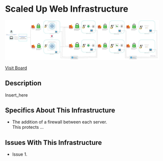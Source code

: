 # Scaled Up Web Infrastructure

![Image of a scaled up web infrastructure](3-scale_up.jpg)

[Visit Board](https://miro.com/app/board/uXjVOfMRh90=/)

## Description

Insert_here

## Specifics About This Infrastructure

+ The addition of a firewall between each server.<br/>This protects ...

## Issues With This Infrastructure

+ Issue 1.

